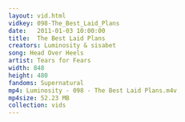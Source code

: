```yaml
---
layout: vid.html
vidkey: 098-The_Best_Laid_Plans
date:   2011-01-03 10:00:00
title:  The Best Laid Plans
creators: Luminosity & sisabet
song: Head Over Heels
artist: Tears for Fears
width: 848
height: 480
fandoms: Supernatural
mp4: Luminosity - 098 - The Best Laid Plans.m4v
mp4size: 52.23 MB
collection: vids
---
```


  <div>
  
  </div>
  